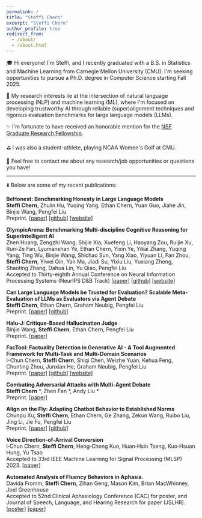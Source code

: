 ```yaml
---
permalink: /
title: "Steffi Chern"
excerpt: "Steffi Chern"
author_profile: true
redirect_from: 
  - /about/
  - /about.html
---
```


🎓 Hi everyone! I'm Steffi, and I recently graduated with a B.S. in Statistics and Machine Learning from Carnegie Mellon University (CMU). I'm seeking opportunities to pursue a Ph.D. degree in Computer Science starting Fall 2025.

🧠 My research interests lie at the intersection of natural language processing (NLP) and machine learning (ML), where I'm focused on developing trustworthy AI through reliable (super)alignment techniques and rigorous evaluation benchmarks for large language models (LLMs).

<!-- 🚀 In this rapidly evolving field, I strive to contribute to the advancement of techniques that ensure the trustworthiness and robustness of LLMs. -->

✨ I'm fortunate to have received an honorable mention for the [NSF Graduate Research Fellowship](https://www.nsfgrfp.org/).

<!-- 🚀 In this rapidly evolving field, I strive to contribute towards establishing more reliable and comprehensive evaluation frameworks to better understand the capabilities and limitations of existing AI systems, thereby enhancing their trustworthiness and ensuring their behaviors follow human intentions. -->

⛳ I was also a student-athlete, playing NCAA Women's Golf at CMU.

📩 Feel free to contact me about any research/job opportunities or questions you have!

--------------------------------------------------------------------------------------------------------------
⬇️ Below are some of my recent publications:

**BeHonest: Benchmarking Honesty in Large Language Models**  
**Steffi Chern**, Zhulin Hu, Yuqing Yang, Ethan Chern, Yuan Guo, Jiahe Jin, Binjie Wang, Pengfei Liu  
Preprint. [[paper]](https://arxiv.org/abs/2406.13261) [[github]](https://github.com/GAIR-NLP/BeHonest) [[website]](https://gair-nlp.github.io/BeHonest/)

**OlympicArena: Benchmarking Multi-discipline Cognitive Reasoning for Superintelligent AI**  
Zhen Huang, Zengzhi Wang, Shijie Xia, Xuefeng Li, Haoyang Zou, Ruijie Xu, Run-Ze Fan, Lyumanshan Ye, Ethan Chern, Yixin Ye, Yikai Zhang, Yuqing Yang, Ting Wu, Binjie Wang, Shichao Sun, Yang Xiao, Yiyuan Li, Fan Zhou, **Steffi Chern**, Yiwei Qin, Yan Ma, Jiadi Su, Yixiu Liu, Yuxiang Zheng, Shaoting Zhang, Dahua Lin, Yu Qiao, Pengfei Liu  
Accepted to Thirty-eighth Annual Conference on Neural Information Processing Systems (NeurIPS D&B Track) [[paper]](https://arxiv.org/abs/2406.12753) [[github]](https://github.com/GAIR-NLP/OlympicArena) [[website]](https://gair-nlp.github.io/OlympicArena/)

**Can Large Language Models be Trusted for Evaluation? Scalable Meta-Evaluation of LLMs as Evaluators via Agent Debate**  
**Steffi Chern**, Ethan Chern, Graham Neubig, Pengfei Liu    
Preprint. [[paper]](https://arxiv.org/abs/2401.16788) [[github]](https://github.com/GAIR-NLP/scaleeval)

**Halu-J: Critique-Based Hallucination Judge**  
Binjie Wang, **Steffi Chern**, Ethan Chern, Pengfei Liu  
Preprint. [[paper]](https://arxiv.org/pdf/2407.12943)

**FacTool: Factuality Detection in Generative AI - A Tool Augmented Framework for Multi-Task and Multi-Domain Scenarios**  
I-Chun Chern, **Steffi Chern**, Shiqi Chen, Weizhe Yuan, Kehua Feng, Chunting Zhou, Junxian He, Graham Neubig, Pengfei Liu    
Preprint. [[paper]](https://arxiv.org/abs/2307.13528) [[github]](https://github.com/GAIR-NLP/factool) [[website]](https://ethanc111.github.io/factool_website/)

**Combating Adversarial Attacks with Multi‑Agent Debate**  
**Steffi Chern** *, Zhen Fan *, Andy Liu *      
Preprint. [[paper]](https://arxiv.org/abs/2401.05998)

**Align on the Fly: Adapting Chatbot Behavior to Established Norms**     
Chunpu Xu, **Steffi Chern**, Ethan Chern, Ge Zhang, Zekun Wang, Ruibo Liu, Jing Li, Jie Fu, Pengfei Liu       
Preprint. [[paper]](https://arxiv.org/abs/2312.15907) [[github]](https://github.com/GAIR-NLP/OPO)

**Voice Direction‑of-Arrival Conversion**  
I‑Chun Chern, **Steffi Chern**, Heng‑Cheng Kuo, Huan‑Hsin Tseng, Kuo‑Hsuan Hung, Yu Tsao  
Accepted to 33rd IEEE Machine Learning for Signal Processing (MLSP) 2023. [[paper]](https://ieeexplore.ieee.org/abstract/document/10285936)

**Automated Analysis of Fluency Behaviors in Aphasia.**    
Davida Fromm, **Steffi Chern**, Zihan Geng, Mason Kim, Brian MacWhinney, Joel Greenhouse   
Accepted to 52nd Clinical Aphasiology Conference (CAC) for poster, and Journal of Speech, Language, and Hearing Research for paper (JSLHR). [[poster]](https://aphasia.talkbank.org/posters/23CAC-Fromm.pdf) [[paper]](https://drive.google.com/file/d/1_cZjQS0qW4kYmwJhCcCKMt3OGcr9AdJV/view)



<!--
A data-driven personal website
======
Like many other Jekyll-based GitHub Pages templates, academicpages makes you separate the website's content from its form. The content & metadata of your website are in structured markdown files, while various other files constitute the theme, specifying how to transform that content & metadata into HTML pages. You keep these various markdown (.md), YAML (.yml), HTML, and CSS files in a public GitHub repository. Each time you commit and push an update to the repository, the [GitHub pages](https://pages.github.com/) service creates static HTML pages based on these files, which are hosted on GitHub's servers free of charge.

Getting started
======
1. Register a GitHub account if you don't have one and confirm your e-mail (required!)
1. Fork [this repository](https://github.com/academicpages/academicpages.github.io) by clicking the "fork" button in the top right. 
1. Go to the repository's settings (rightmost item in the tabs that start with "Code", should be below "Unwatch"). Rename the repository "[your GitHub username].github.io", which will also be your website's URL.
1. Set site-wide configuration and create content & metadata (see below -- also see [this set of diffs](http://archive.is/3TPas) showing what files were changed to set up [an example site](https://getorg-testacct.github.io) for a user with the username "getorg-testacct")
1. Upload any files (like PDFs, .zip files, etc.) to the files/ directory. They will appear at https://[your GitHub username].github.io/files/example.pdf.  
1. Check status by going to the repository settings, in the "GitHub pages" section

Site-wide configuration
------
The main configuration file for the site is in the base directory in [_config.yml](https://github.com/academicpages/academicpages.github.io/blob/master/_config.yml), which defines the content in the sidebars and other site-wide features. You will need to replace the default variables with ones about yourself and your site's github repository. The configuration file for the top menu is in [_data/navigation.yml](https://github.com/academicpages/academicpages.github.io/blob/master/_data/navigation.yml). For example, if you don't have a portfolio or blog posts, you can remove those items from that navigation.yml file to remove them from the header. 

Create content & metadata
------
For site content, there is one markdown file for each type of content, which are stored in directories like _publications, _talks, _posts, _teaching, or _pages. For example, each talk is a markdown file in the [_talks directory](https://github.com/academicpages/academicpages.github.io/tree/master/_talks). At the top of each markdown file is structured data in YAML about the talk, which the theme will parse to do lots of cool stuff. The same structured data about a talk is used to generate the list of talks on the [Talks page](https://academicpages.github.io/talks), each [individual page](https://academicpages.github.io/talks/2012-03-01-talk-1) for specific talks, the talks section for the [CV page](https://academicpages.github.io/cv), and the [map of places you've given a talk](https://academicpages.github.io/talkmap.html) (if you run this [python file](https://github.com/academicpages/academicpages.github.io/blob/master/talkmap.py) or [Jupyter notebook](https://github.com/academicpages/academicpages.github.io/blob/master/talkmap.ipynb), which creates the HTML for the map based on the contents of the _talks directory).

**Markdown generator**

I have also created [a set of Jupyter notebooks](https://github.com/academicpages/academicpages.github.io/tree/master/markdown_generator
) that converts a CSV containing structured data about talks or presentations into individual markdown files that will be properly formatted for the academicpages template. The sample CSVs in that directory are the ones I used to create my own personal website at stuartgeiger.com. My usual workflow is that I keep a spreadsheet of my publications and talks, then run the code in these notebooks to generate the markdown files, then commit and push them to the GitHub repository.

How to edit your site's GitHub repository
------
Many people use a git client to create files on their local computer and then push them to GitHub's servers. If you are not familiar with git, you can directly edit these configuration and markdown files directly in the github.com interface. Navigate to a file (like [this one](https://github.com/academicpages/academicpages.github.io/blob/master/_talks/2012-03-01-talk-1.md) and click the pencil icon in the top right of the content preview (to the right of the "Raw | Blame | History" buttons). You can delete a file by clicking the trashcan icon to the right of the pencil icon. You can also create new files or upload files by navigating to a directory and clicking the "Create new file" or "Upload files" buttons. 

Example: editing a markdown file for a talk
![Editing a markdown file for a talk](/images/editing-talk.png)

For more info
------
More info about configuring academicpages can be found in [the guide](https://academicpages.github.io/markdown/). The [guides for the Minimal Mistakes theme](https://mmistakes.github.io/minimal-mistakes/docs/configuration/) (which this theme was forked from) might also be helpful.
-->

